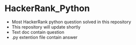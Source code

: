 # HackerRank_Python
* Most HackerRank python question solved in this repository
* This repository will update shortly
* Text doc contain question
* .py extention file contain answer
